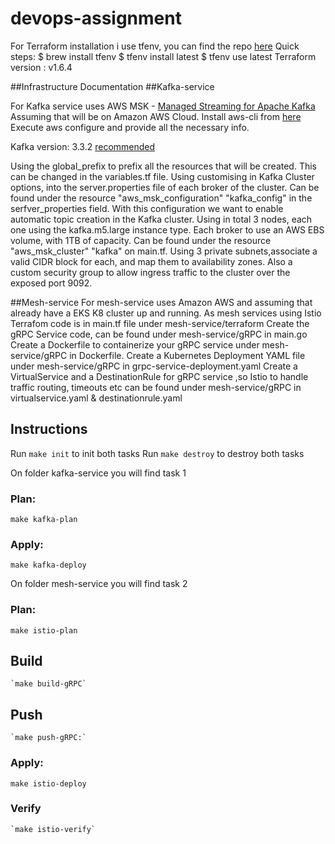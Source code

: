 # devops-assignment
For Terraform installation i use tfenv, you can find the repo [here](https://github.com/tfutils/tfenv#terraform-version-file)
Quick steps:
$ brew install tfenv
$ tfenv install latest
$ tfenv use latest
Terraform version : v1.6.4 

##Infrastructure Documentation
##Kafka-service

For Kafka service uses AWS MSK - [Managed Streaming for Apache Kafka](https://aws.amazon.com/msk/)
Assuming that will be on Amazon AWS Cloud. 
Install aws-cli from [here](https://docs.aws.amazon.com/cli/latest/userguide/getting-started-install.html)
Execute aws configure and provide all the necessary info.

Kafka version: 3.3.2 [recommended](https://docs.aws.amazon.com/msk/latest/developerguide/supported-kafka-versions.html#3.3.2)

Using the global_prefix to prefix all the resources that will be created. This can be changed in the variables.tf file.
Using customising in Kafka Cluster options, into the server.properties file of each broker of the cluster. Can be found under the resource "aws_msk_configuration" "kafka_config" in the serfver_properties field. With this configuration we want to enable automatic topic creation in the Kafka cluster.
Using in total 3 nodes, each one using the kafka.m5.large instance type. Each broker to use an AWS EBS volume, with 1TB of capacity. Can be found under the resource "aws_msk_cluster" "kafka" on main.tf.
Using 3 private subnets,associate a valid CIDR block for each, and map them to availability zones. Also a custom security group  to allow ingress traffic to the cluster over the exposed port 9092.

##Mesh-service
For mesh-service uses Amazon AWS and assuming that already have a EKS K8 cluster up and running.
As mesh services using Istio 
Terrafom code is in main.tf file under mesh-service/terraform
Create the gRPC Service code, can be found under mesh-service/gRPC in main.go
Create a Dockerfile to containerize your gRPC service under mesh-service/gRPC in Dockerfile.
Create a Kubernetes Deployment YAML file under mesh-service/gRPC in grpc-service-deployment.yaml
Create a VirtualService and a DestinationRule for gRPC service ,so Istio to handle traffic routing, timeouts etc
can be found under mesh-service/gRPC in virtualservice.yaml & destinationrule.yaml


## Instructions 

Run `make init` to init both tasks
Run `make destroy` to destroy both tasks

On folder kafka-service you will find task 1
### Plan: 
   `make kafka-plan`
### Apply:
   `make kafka-deploy`

On folder mesh-service you will find task 2
### Plan: 
   `make istio-plan`
## Build 
    `make build-gRPC`
## Push
    `make push-gRPC:`
### Apply:
   `make istio-deploy`
### Verify
    `make istio-verify`
    